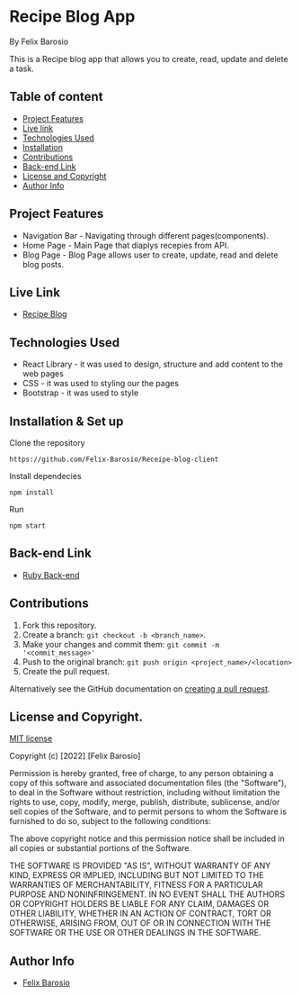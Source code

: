 # Recipe Blog App

By Felix Barosio

This is a Recipe blog app that allows you to create, read, update and delete a task.

## Table of content

- [Project Features](#project-features)
- [Live link](#live-link)
- [Technologies Used](#technologies-used)
- [Installation](#installation--set-up)
- [Contributions](#contributions)
- [Back-end Link](#back-end-link)
- [License and Copyright](#license-and-copyright)
- [Author Info](#author-info)

## Project Features

- Navigation Bar - Navigating through different pages(components).
- Home Page - Main Page that diaplys recepies from API.
- Blog Page - Blog Page allows user to create, update, read and delete blog posts.

## Live Link

- [Recipe Blog]()

## Technologies Used

- React Library - it was used to design, structure and add content to the web pages
- CSS - it was used to styling our the pages
- Bootstrap - it was used to style

## Installation & Set up

Clone the repository

```
https://github.com/Felix-Barosio/Receipe-blog-client
```

Install dependecies

```
npm install
```

Run

```
npm start
```

## Back-end Link

- [Ruby Back-end](https://github.com/Felix-Barosio/Receipe-server)

## Contributions

1. Fork this repository.
2. Create a branch: `git checkout -b <branch_name>`.
3. Make your changes and commit them: `git commit -m '<commit_message>'`
4. Push to the original branch: `git push origin <project_name>/<location>`
5. Create the pull request.

Alternatively see the GitHub documentation on [creating a pull request](https://help.github.com/en/github/collaborating-with-issues-and-pull-requests/creating-a-pull-request).

## License and Copyright.

[MIT license](https://opensource.org/licenses/MIT)

Copyright (c) [2022] [Felix Barosio]

Permission is hereby granted, free of charge, to any person obtaining a copy of this software and associated documentation files (the "Software"), to deal in the Software without restriction, including without limitation the rights to use, copy, modify, merge, publish, distribute, sublicense, and/or sell copies of the Software, and to permit persons to whom the Software is furnished to do so, subject to the following conditions:

The above copyright notice and this permission notice shall be included in all copies or substantial portions of the Software.

THE SOFTWARE IS PROVIDED "AS IS", WITHOUT WARRANTY OF ANY KIND, EXPRESS OR IMPLIED, INCLUDING BUT NOT LIMITED TO THE WARRANTIES OF MERCHANTABILITY, FITNESS FOR A PARTICULAR PURPOSE AND NONINFRINGEMENT. IN NO EVENT SHALL THE AUTHORS OR COPYRIGHT HOLDERS BE LIABLE FOR ANY CLAIM, DAMAGES OR OTHER LIABILITY, WHETHER IN AN ACTION OF CONTRACT, TORT OR OTHERWISE, ARISING FROM, OUT OF OR IN CONNECTION WITH THE SOFTWARE OR THE USE OR OTHER DEALINGS IN THE SOFTWARE.

## Author Info

- [Felix Barosio](https://github.com/Felix-Barosio)
